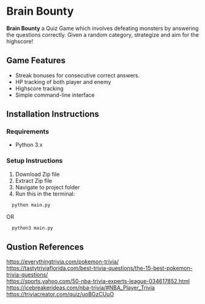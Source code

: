# Brain Bounty

**Brain Bounty** a Quiz Game which involves defeating monsters by answering the questions correctly. Given a random category, strategize and aim for the highscore!

## Game Features
- Streak bonuses for consecutive correct answers.
- HP tracking of both player and enemy
- Highscore tracking
- Simple command-line interface


## Installation Instructions

### Requirements
- Python 3.x 

### Setup Instructions
1. Download Zip file
2. Extract Zip file
3. Navigate to project folder
4. Run this in the terminal:
 ```bash
   python main.py
```
OR
 ```bash
   python3 main.py
```


## Qustion References
https://everythingtrivia.com/pokemon-trivia/ <br>
https://tastytriviaflorida.com/best-trivia-questions/the-15-best-pokemon-trivia-questions/ <br>
https://sports.yahoo.com/50-nba-trivia-experts-league-034617852.html<br>
https://icebreakerideas.com/nba-trivia/#NBA_Player_Trivia<br>
https://triviacreator.com/quiz/uoBGzCUuO 